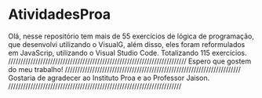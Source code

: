 # AtividadesProa
Olá, nesse repositório tem mais de 55 exercícios de lógica de programação, que desenvolvi utilizando o VisualG, além disso, eles foram reformulados em
JavaScrip, utilizando o Visual Studio Code. Totalizando 115 exercícios.
////////////////////////////////////////////////////////////////////////
Espero que gostem do meu trabalho!
///////////////////////////////////////////////////////////////////////
Gostaria de agradecer ao Instituto Proa e ao Professor Jaison.
//////////////////////////////////////////////////////////////////////
